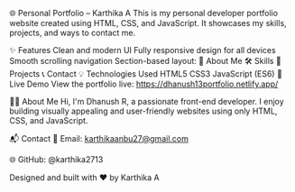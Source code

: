 🌐 Personal Portfolio – Karthika A
This is my personal developer portfolio website created using HTML, CSS, and JavaScript. It showcases my skills, projects, and ways to contact me.

✨ Features
Clean and modern UI
Fully responsive design for all devices
Smooth scrolling navigation
Section-based layout:
🧑 About Me
🛠️ Skills
📂 Projects
📞 Contact
💡 Technologies Used
HTML5
CSS3
JavaScript (ES6)
🔗 Live Demo View the portfolio live: https://dhanush13portfolio.netlify.app/

🙋‍♂️ About Me Hi, I'm Dhanush R, a passionate front-end developer. I enjoy building visually appealing and user-friendly websites using only HTML, CSS, and JavaScript.

📬 Contact 📧 Email: karthikaanbu27@gmail.com

🌐 GitHub: @karthika2713

Designed and built with ❤️ by Karthika A
